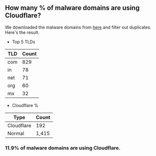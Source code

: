 ## How many % of malware domains are using Cloudflare?


We downloaded the malware domains from [here](https://urlhaus.abuse.ch) and filter out duplicates.
Here's the result.


[//]: # (start replacement)


- Top 5 TLDs

| TLD | Count |
| --- | --- |
| com | 829 |
| in | 78 |
| net | 71 |
| org | 60 |
| mx | 32 |


- Cloudflare %

| Type | Count |
| --- | --- |
| Cloudflare | 192 |
| Normal | 1,415 |


### 11.9% of malware domains are using Cloudflare.
